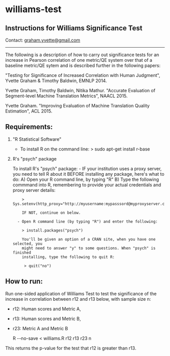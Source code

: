 # williams-test

Instructions for Williams Significance Test
-----------------------------------------------------------------------------------

Contact: graham.yvette@gmail.com

-----------------------------------------------------------------------------------

The following is a description of how to carry out significance tests for an
increase in Pearson correlation of one metric/QE system over that of a baseline 
metric/QE sytem and is described further in the following papers:

"Testing for Significance of Increased Correlation with Human Judgment", 
Yvette Graham & Timothy Baldwin, EMNLP 2014.

Yvette Graham, Timothy Baldwin, Nitika Mathur. "Accurate Evaluation of
Segment-level Machine Translation Metrics", NAACL 2015.

Yvette Graham. "Improving Evaluation of Machine Translation Quality Estimation", ACL
2015.

Requirements:
--------------------

1. "R Statistical Software"
    - To install R on the command line:
          > sudo apt-get install r-base

2. R's "psych" package

      To install R's "psych" package:
         - IF your institution uses a proxy server, you need to tell R about it BEFORE
           installing any package, here's what to do:
           A) Open your R command line, by typing "R"
           B) Type the following commmand into R, remembering to provide your
              actual credentials and proxy server details:

           > Sys.setenv(http_proxy="http://myusername:mypasssord@myproxyserver.com:8080/")

           IF NOT, continue on below.

         - Open R command line (by typing "R") and enter the following:

           > install.packages("psych")

           You'll be given an option of a CRAN site, when you have one selected, you
           might need to answer "y" to some questions. When "psych" is finished
           installing, type the following to quit R:

            > quit("no")


How to run:
--------------------

Run one-sided application of Williams Test to test the significance of the increase in 
correlation between r12 and r13 below, with sample size n:
- r12: Human scores and Metric A, 
- r13: Human scores and Metric B,
- r23: Metric A and Metric B 

    R --no-save < williams.R r12 r13 r23 n

This returns the p-value for the test that r12 is greater than r13.
